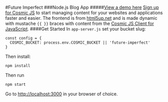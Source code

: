#Future Imperfect
###Node.js Blog App
#####[View a demo here](http://future-imperfect.cosmicapp.co/)
[Sign up for Cosmic JS](https://cosmicjs.com/) to start managing content for your websites and applications faster and easier.
The frontend is from [html5up.net](html5up.net) and is made dynamic with mustache `{{ }}` braces with content from the [Cosmic JS Client for JavaScript](https://www.npmjs.com/package/cosmicjs).
####Get Started
In ```app-server.js``` set your bucket slug:
```
const config = {
  COSMIC_BUCKET: process.env.COSMIC_BUCKET || 'future-imperfect'
}
```
Then install:
```
npm install
```
Then run 
```
npm start
```
Go to [http://localhost:3000](http://localhost:3000) in your browser of choice.
